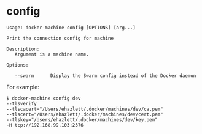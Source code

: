 <!--[metadata]>
+++
title = "config"
description = "Show client configuration"
keywords = ["machine, config, subcommand"]
[menu.main]
parent="smn_machine_subcmds"
+++
<![end-metadata]-->

# config

    Usage: docker-machine config [OPTIONS] [arg...]

    Print the connection config for machine

    Description:
       Argument is a machine name.

    Options:

       --swarm      Display the Swarm config instead of the Docker daemon


For example: 

    $ docker-machine config dev
    --tlsverify
    --tlscacert="/Users/ehazlett/.docker/machines/dev/ca.pem"
    --tlscert="/Users/ehazlett/.docker/machines/dev/cert.pem"
    --tlskey="/Users/ehazlett/.docker/machines/dev/key.pem"
    -H tcp://192.168.99.103:2376

